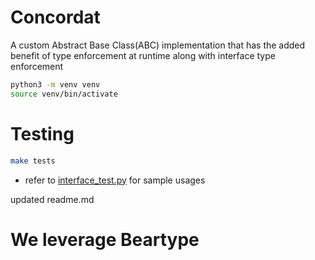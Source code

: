 # Concordat
A custom Abstract Base Class(ABC) implementation that has the added benefit of type enforcement at runtime along with interface type enforcement 


```sh
python3 -m venv venv   
source venv/bin/activate 
```


# Testing
```sh
make tests
```

- refer to [interface_test.py](./concordat/interface_test.py) for sample usages

updated readme.md

# We leverage Beartype
